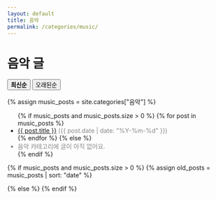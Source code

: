 ```yaml
---
layout: default
title: 음악
permalink: /categories/music/
---
```


<h1>음악 글</h1>

<div class="sort-buttons" style="margin-bottom:1rem;">
  <button id="sort-new" style="font-weight:700;">최신순</button>
  <button id="sort-old">오래된순</button>
</div>

<!-- 최신순 -->
{% assign music_posts = site.categories["음악"] %}
<ul id="list-new">
  {% if music_posts and music_posts.size > 0 %}
    {% for post in music_posts %}
      <li>
        <a href="{{ post.url | relative_url }}">{{ post.title }}</a>
        <span style="color:#888;">({{ post.date | date: "%Y-%m-%d" }})</span>
      </li>
    {% endfor %}
  {% else %}
    <li style="color:#888;">음악 카테고리에 글이 아직 없어요.</li>
  {% endif %}
</ul>

<!-- 오래된순 -->
{% if music_posts and music_posts.size > 0 %}
  {% assign old_posts = music_posts | sort: "date" %}
  <ul id="list-old" style="display:none;">
    {% for post in old_posts %}
      <li>
        <a href="{{ post.url | relative_url }}">{{ post.title }}</a>
        <span style="color:#888;">({{ post.date | date: "%Y-%m-%d" }})</span>
      </li>
    {% endfor %}
  </ul>
{% else %}
  <ul id="list-old" style="display:none;">
    <li style="color:#888;">음악 카테고리에 글이 아직 없어요.</li>
  </ul>
{% endif %}

<script>
document.addEventListener("DOMContentLoaded", () => {
  const btnNew = document.getElementById("sort-new");
  const btnOld = document.getElementById("sort-old");
  const listNew = document.getElementById("list-new");
  const listOld = document.getElementById("list-old");

  btnNew.addEventListener("click", () => {
    listNew.style.display = "block";
    listOld.style.display = "none";
    btnNew.style.fontWeight = "700";
    btnOld.style.fontWeight = "400";
  });

  btnOld.addEventListener("click", () => {
    listNew.style.display = "none";
    listOld.style.display = "block";
    btnNew.style.fontWeight = "400";
    btnOld.style.fontWeight = "700";
  });
});
</script>
